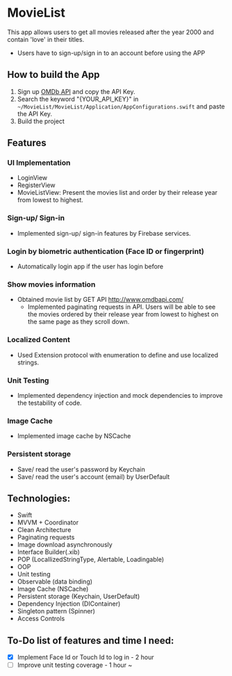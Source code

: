 # MovieList
This app allows users to get all movies released after the year 2000 and contain 'love' in their titles.
* Users have to sign-up/sign in to an account before using the APP

## How to build the App
1. Sign up [OMDb API](http://www.omdbapi.com/apikey.aspx) and copy the API Key.
2. Search the keyword "{YOUR_API_KEY}" in `~/MovieList/MovieList/Application/AppConfigurations.swift` and paste the API Key.
3. Build the project

## Features
### UI Implementation
- LoginView
- RegisterView
- MovieListView: Present the movies list and order by their release year from lowest to highest.
### Sign-up/ Sign-in
- Implemented sign-up/ sign-in features by Firebase services.
### Login by biometric authentication (Face ID or fingerprint)
- Automatically login app if the user has login before
### Show movies information
- Obtained movie list by GET API http://www.omdbapi.com/
  - Implemented paginating requests in API. Users will be able to see the movies ordered by their release year from lowest to highest on the same page as they scroll down.
### Localized Content
- Used Extension protocol with enumeration to define and use localized strings.
### Unit Testing
- Implemented dependency injection and mock dependencies to improve the testability of code.
### Image Cache
- Implemented image cache by NSCache
### Persistent storage
- Save/ read the user's password by Keychain
- Save/ read the user's account (email) by UserDefault

## Technologies:
- Swift
- MVVM + Coordinator
- Clean Architecture
- Paginating requests
- Image download asynchronously
- Interface Builder(.xib)
- POP (LocallizedStringType, Alertable, Loadingable)
- OOP
- Unit testing
- Observable (data binding)
- Image Cache (NSCache)
- Persistent storage (Keychain, UserDefault)
- Dependency Injection (DIContainer)
- Singleton pattern (Spinner)
- Access Controls

## To-Do list of features and time I need:
- [x] Implement Face Id or Touch Id to log in - 2 hour
- [ ] Improve unit testing coverage - 1 hour ~
